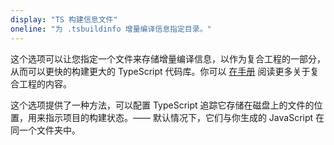 ```yaml
---
display: "TS 构建信息文件"
oneline: "为 .tsbuildinfo 增量编译信息指定目录。"
---
```


这个选项可以让您指定一个文件来存储增量编译信息，以作为复合工程的一部分，从而可以更快的构建更大的 TypeScript 代码库。你可以 [在手册](/docs/handbook/project-references.html) 阅读更多关于复合工程的内容。

这个选项提供了一种方法，可以配置 TypeScript 追踪它存储在磁盘上的文件的位置，用来指示项目的构建状态。—— 默认情况下，它们与你生成的 JavaScript 在同一个文件夹中。
